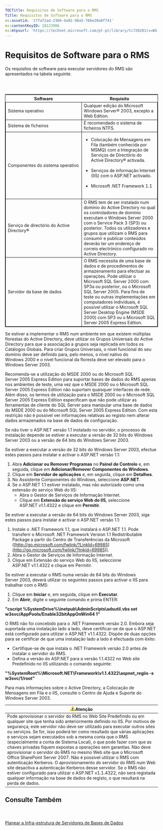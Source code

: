 ```yaml
---
TOCTitle: Requisitos de Software para o RMS
Title: Requisitos de Software para o RMS
ms:assetid: '17faf2ad-2366-4a92-98a5-766e20a0f741'
ms:contentKeyID: 18123906
ms:mtpsurl: 'https://technet.microsoft.com/pt-pt/library/Cc720201(v=WS.10)'
---
```


Requisitos de Software para o RMS
=================================

Os requisitos de software para executar servidores do RMS são apresentados na tabela seguinte.

###  

 
<table style="border:1px solid black;">
<colgroup>
<col width="50%" />
<col width="50%" />
</colgroup>
<thead>
<tr class="header">
<th>Software</th>
<th>Requisito</th>
</tr>
</thead>
<tbody>
<tr class="odd">
<td style="border:1px solid black;">Sistema operativo</td>
<td style="border:1px solid black;">Qualquer edição do Microsoft Windows Server® 2003, excepto a Web Edition.</td>
</tr>
<tr class="even">
<td style="border:1px solid black;">Sistema de ficheiros</td>
<td style="border:1px solid black;">É recomendado o sistema de ficheiros NTFS.</td>
</tr>
<tr class="odd">
<td style="border:1px solid black;">Componentes do sistema operativo</td>
<td style="border:1px solid black;"><ul>
<li>Colocação de Mensagens em Fila (também conhecida por MSMQ) com a Integração de Serviços de Directório do Active Directory® activada.<br />
<br />
</li>
<li>Serviços de informação Internet (IIS) com o ASP.NET activado.<br />
<br />
</li>
<li>Microsoft .NET Framework 1.1<br />
<br />
</li>
</ul></td>
</tr>
<tr class="even">
<td style="border:1px solid black;">Serviço de directório do Active Directory®</td>
<td style="border:1px solid black;">O RMS tem de ser instalado num domínio do Active Directory no qual os controladores de domínio executam o Windows Server 2000 com o Service Pack 3 (SP3) ou posterior. Todos os utilizadores e grupos que utilizam o RMS para consumir e publicar conteúdos deverão ter um endereço de correio electrónico configurado no Active Directory.</td>
</tr>
<tr class="odd">
<td style="border:1px solid black;">Servidor da base de dados</td>
<td style="border:1px solid black;">O RMS necessita de uma base de dados e de procedimentos de armazenamento para efectuar as operações. Pode utilizar o Microsoft SQL Server 2000 com SP3a ou posterior, ou o Microsoft SQL Server 2005. Para fins de teste ou outras implementações em computadores individuais, é possível utilizar o Microsoft SQL Server Desktop Engine (MSDE 2000) com SP3 ou o Microsoft SQL Server 2005 Express Edition.</td>
</tr>
</tbody>
</table>
  
Se estiver a implementar o RMS num ambiente em que existem múltiplas florestas do Active Directory, deve utilizar os Grupos Universais do Active Directory para que a associação a grupos seja replicada em todos os Catálogos Globais. Para criar Grupos Universais, o nível funcional do seu domínio deve ser definido para, pelo menos, o nível nativo do Windows 2000 e o nível funcional da floresta deve ser elevado para o Windows Server 2003.
  
Recomenda-se a utilização do MSDE 2000 ou do Microsoft SQL Server 2005 Express Edition para suportar bases de dados do RMS apenas nos ambientes de teste, uma vez que o MSDE 2000 ou o Microsoft SQL Server 2005 Express Edition não suportam quaisquer interfaces de rede. Além disso, os termos de utilização para o MSDE 2000 ou o Microsoft SQL Server 2005 Express Edition especificam que não pode utilizar as ferramentas de cliente do SQL Server para manipular uma base de dados do MSDE 2000 ou do Microsoft SQL Server 2005 Express Edition. Com esta restrição não é possível ver informações relativas ao registo nem alterar dados armazenados na base de dados de configuração.
  
Se não tiver o ASP.NET versão 1.1 instalado no servidor, o processo de instalação depende se estiver a executar a versão de 32 bits do Windows Server 2003 ou a versão de 64 bits do Windows Server 2003.
  
Se estiver a executar a versão de 32 bits do Windows Server 2003, efectue estes passos para instalar e activar o ASP.NET versão 1.1:
  
1.  Abra **Adicionar ou Remover Programas** no **Painel de Controlo** e, em seguida, clique em **Adicionar/Remover Componentes do Windows**.  
2.  Clique em **Servidor de aplicações** e, em seguida, clique em **Detalhes**.  
3.  No Assistente Componentes do Windows, seleccione **ASP.NET**.  
4.  Se o ASP.NET 1.1 estiver instalado, mas não autorizado como uma extensão do serviço Web do IIS:  
    -   Abra o Gestor de Serviços de Informação Internet.  
    -   Clique em **Extensão do serviço Web do IIS**, seleccione ASP.NET v1.1.4322 e clique em **Permitir**.
  
Se estiver a executar a versão de 64 bits do Windows Server 2003, siga estes passos para instalar e activar o ASP.NET versão 1.1:
  
1.  Instale o .NET Framework 1.1, que instalará o ASP.NET 1.1. Pode transferir o Microsoft .NET Framework Version 1.1 Redistributable Package a partir do Centro de Transferências da Microsoft ([http://go.microsoft.com/fwlink/?LinkId=69985](http://go.microsoft.com/fwlink/?linkid=69985)).  
2.  Abra o Gestor de Serviços de Informação Internet.  
3.  Clique em Extensão do serviço Web do IIS, seleccione ASP.NET v1.1.4322 e clique em Permitir.
  
Se estiver a executar o RMS numa versão de 64 bits do Windows Server 2003, deverá utilizar os seguintes passos para activar o IIS para trabalhar com o RMS:
  
1.  Clique em **Iniciar** e, em seguida, clique em **Executar**.  
2.  Em **Abrir**, digite o seguinte comando e prima ENTER:
  
**"cscript %SystemDrive%\\inetpub\\AdminScripts\\adsutil.vbs set w3svc/AppPools/Enable32bitAppOnWin64 1"**
  
O RMS não foi concebido para o .NET Framework versão 2.0. Embora seja suportada uma instalação lado a lado, deve certificar-se de que o ASP.NET está configurado para utilizar o ASP.NET v1.1.4322. Dispõe de duas opções para se certificar de que uma instalação lado a lado é efectuada com êxito:
  
-   Certifique-se de que instala o .NET Framework versão 2.0 antes de instalar o servidor do RMS.  
-   Defina a versão do ASP.NET para a versão 1.1.4322 no Web site Predefinido no IIS utilizando o comando seguinte:
  
**"%SystemRoot%\\Microsoft.NET\\Framework\\v1.1.4322\\aspnet\_regiis -s w3svc/1/root"**
  
Para mais informações sobre o Active Directory, a Colocação de Mensagens em Fila e o IIS, consulte o Centro de Ajuda e Suporte do Windows Server 2003.
  
| ![](images/Cc720201.Caution(WS.10).gif)Atenção                                                                                                                                                                                                                                                                                                                                                                                                                                                                                                                                                                                                                                                                                                                                                                                                                                                                  |  
|----------------------------------------------------------------------------------------------------------------------------------------------------------------------------------------------------------------------------------------------------------------------------------------------------------------------------------------------------------------------------------------------------------------------------------------------------------------------------------------------------------------------------------------------------------------------------------------------------------------------------------------------------------------------------------------------------------------------------------------------------------------------------------------------------------------------------------------------------------------------------------------------------------------------------------------------|  
| Pode aprovisionar o servidor do RMS no Web Site Predefinido ou em qualquer site que tenha sido anteriormente definido no IIS. Por motivos de segurança, este servidor não deve ser utilizado para executar outros sites ou serviços. Se for, isso poderá ter como resultado que várias aplicações e serviços sejam executados sob a mesma conta que o RMS (especialmente a conta de Sistema Local), o que pode fazer com que as chaves privadas fiquem expostas a operações sem garantias. Não deve aprovisionar o servidor do RMS no mesmo Web site que o Microsoft Office SharePoint Server 2007. Não é possível utilizar o RMS com autenticação Kerberos. O aprovisionamento do servidor do RMS num Web site desactiva a autenticação Kerberos desse servidor. Se o RMS não estiver configurado para utilizar o ASP.NET v1.1.4322, não será registada qualquer informação na base de dados de registo, o que resultará na perda de dados. |
  
Consulte Também  
---------------
  
####  
  
[Planear a Infra-estrutura de Servidores de Bases de Dados](https://technet.microsoft.com/b12354bd-3143-4d1f-b5aa-450c4550653c)
